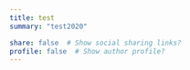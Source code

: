 ```yaml
---
title: test
summary: "test2020"

share: false  # Show social sharing links?
profile: false  # Show author profile?
---
```

